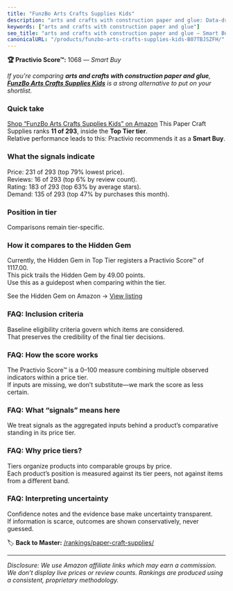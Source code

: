 ```yaml
---
title: "FunzBo Arts Crafts Supplies Kids"
description: "arts and crafts with construction paper and glue: Data-driven within Top Tier ranking using the Practivio Score™. Positioned by quality, value, demand, findabi…"
keywords: ["arts and crafts with construction paper and glue"]
seo_title: "arts and crafts with construction paper and glue — Smart Buy Top Tier (2025)"
canonicalURL: "/products/funzbo-arts-crafts-supplies-kids-B07TBJSZFH/"
---
```


**🏆 Practivio Score™:** 1068 — _Smart Buy_


*If you're comparing **arts and crafts with construction paper and glue**, **[FunzBo Arts Crafts Supplies Kids](https://www.amazon.com/dp/B07TBJSZFH?tag=practivio-20)** is a strong alternative to put on your shortlist.*
### Quick take
[Shop “FunzBo Arts Crafts Supplies Kids” on Amazon](https://www.amazon.com/dp/B07TBJSZFH?tag=practivio-20)
This Paper Craft Supplies ranks **11 of 293**, inside the **Top Tier tier**.  
Relative performance leads to this: Practivio recommends it as a **Smart Buy**.

### What the signals indicate
Price: 231 of 293 (top 79% lowest price).  
Reviews: 16 of 293 (top 6% by review count).  
Rating: 183 of 293 (top 63% by average stars).  
Demand: 135 of 293 (top 47% by purchases this month).

### Position in tier
Comparisons remain tier-specific.

### How it compares to the Hidden Gem
Currently, the Hidden Gem in Top Tier registers a Practivio Score™ of 1117.00.  
This pick trails the Hidden Gem by 49.00 points.  
Use this as a guidepost when comparing within the tier.  

See the Hidden Gem on Amazon → [View listing](https://www.amazon.com/dp/B079KL4C91?tag=practivio-20)

### FAQ: Inclusion criteria
Baseline eligibility criteria govern which items are considered.  
That preserves the credibility of the final tier decisions.

### FAQ: How the score works
The Practivio Score™ is a 0–100 measure combining multiple observed indicators within a price tier.  
If inputs are missing, we don’t substitute—we mark the score as less certain.

### FAQ: What “signals” means here
We treat signals as the aggregated inputs behind a product’s comparative standing in its price tier.

### FAQ: Why price tiers?
Tiers organize products into comparable groups by price.  
Each product’s position is measured against its tier peers, not against items from a different band.

### FAQ: Interpreting uncertainty
Confidence notes and the evidence base make uncertainty transparent.  
If information is scarce, outcomes are shown conservatively, never guessed.


🏷️ **Back to Master:** [/rankings/paper-craft-supplies/](/rankings/paper-craft-supplies/)

---
_Disclosure: We use Amazon affiliate links which may earn a commission. We don’t display live prices or review counts. Rankings are produced using a consistent, proprietary methodology._
